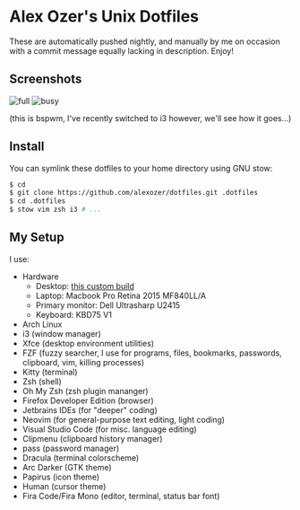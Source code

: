 # Alex Ozer's Unix Dotfiles

These are automatically pushed nightly, and manually by me on occasion with
a commit message equally lacking in description. Enjoy!

## Screenshots

![full](full.png)
![busy](busy.png)

(this is bspwm, I've recently switched to i3 however, we'll see how it goes...)

## Install

You can symlink these dotfiles to your home directory using GNU stow:

```bash
$ cd
$ git clone https://github.com/alexozer/dotfiles.git .dotfiles
$ cd .dotfiles
$ stow vim zsh i3 # ...
```

## My Setup

I use:

- Hardware
    - Desktop: [this custom build](https://pcpartpicker.com/list/WJv8D2)
    - Laptop: Macbook Pro Retina 2015 MF840LL/A
    - Primary monitor: Dell Ultrasharp U2415
    - Keyboard: KBD75 V1
- Arch Linux
- i3 (window manager)
- Xfce (desktop environment utilities)
- FZF (fuzzy searcher, I use for programs, files, bookmarks, passwords, clipboard, vim, killing processes)
- Kitty (terminal)
- Zsh (shell)
- Oh My Zsh (zsh plugin mananger)
- Firefox Developer Edition (browser)
- Jetbrains IDEs (for "deeper" coding)
- Neovim (for general-purpose text editing, light coding)
- Visual Studio Code (for misc. language editing)
- Clipmenu (clipboard history manager)
- pass (password manager)
- Dracula (terminal colorscheme)
- Arc Darker (GTK theme)
- Papirus (icon theme)
- Human (cursor theme)
- Fira Code/Fira Mono (editor, terminal, status bar font)

